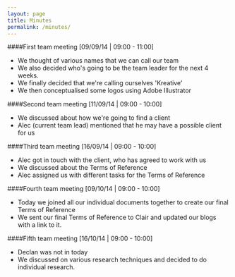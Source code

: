 ```yaml
---
layout: page
title: Minutes
permalink: /minutes/
---
```


####First team meeting [09/09/14 | 09:00 - 11:00]

- We thought of various names that we can call our team
- We also decided who's going to be the team leader for the next 4 weeks.
- We finally decided that we're calling ourselves 'Kreative'
- We then conceptualised some logos using Adobe Illustrator

####Second team meeting [11/09/14 | 09:00 - 10:00]

- We discussed about how we're going to find a client
- Alec (current team lead) mentioned that he may have a possible client for us


####Third team meeting [16/09/14 | 09:00 - 10:00]
- Alec got in touch with the client, who has agreed to work with us
- We discussed about the Terms of Reference
- Alec assigned us with different tasks for the Terms of Reference


####Fourth team meeting [09/10/14 | 09:00 - 10:00]
- Today we joined all our individual documents together to create our final Terms of Reference
- We sent our final Terms of Reference to Clair and updated our blogs with a link to it.

####Fifth team meeting [16/10/14 | 09:00 - 10:00]
- Declan was not in today
- We discussed on various research techniques and decided to do individual research.